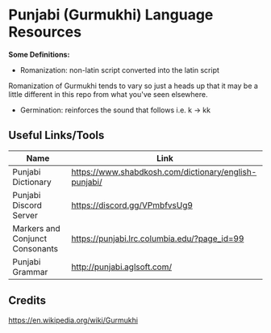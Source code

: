 # Punjabi (Gurmukhi) Language Resources

__Some Definitions:__
- Romanization: non-latin script converted into the latin script

Romanization of Gurmukhi tends to vary so just a heads up that it may be a little different in this repo from what you've seen elsewhere.

- Germination: reinforces the sound that follows i.e. k -> kk

## Useful Links/Tools
|Name|Link|
|----|----|
|Punjabi Dictionary| https://www.shabdkosh.com/dictionary/english-punjabi/ |
|Punjabi Discord Server| https://discord.gg/VPmbfvsUg9 |
|Markers and Conjunct Consonants| https://punjabi.lrc.columbia.edu/?page_id=99 |
|Punjabi Grammar | http://punjabi.aglsoft.com/ |

## Credits
https://en.wikipedia.org/wiki/Gurmukhi

